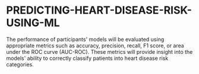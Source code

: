 # PREDICTING-HEART-DISEASE-RISK-USING-ML
The performance of participants' models will be evaluated using appropriate metrics such as accuracy, precision, recall, F1 score, or area under the ROC curve (AUC-ROC). These metrics will provide insight into the models' ability to correctly classify patients into heart disease risk categories.
